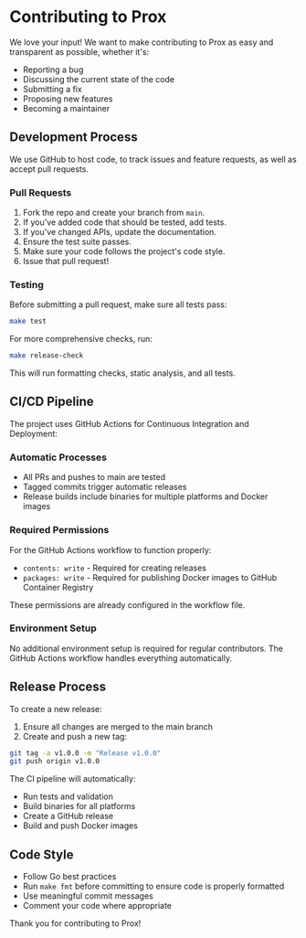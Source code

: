 # Contributing to Prox

We love your input! We want to make contributing to Prox as easy and transparent as possible, whether it's:

- Reporting a bug
- Discussing the current state of the code
- Submitting a fix
- Proposing new features
- Becoming a maintainer

## Development Process

We use GitHub to host code, to track issues and feature requests, as well as accept pull requests.

### Pull Requests

1. Fork the repo and create your branch from `main`.
2. If you've added code that should be tested, add tests.
3. If you've changed APIs, update the documentation.
4. Ensure the test suite passes.
5. Make sure your code follows the project's code style.
6. Issue that pull request!

### Testing

Before submitting a pull request, make sure all tests pass:

```bash
make test
```

For more comprehensive checks, run:

```bash
make release-check
```

This will run formatting checks, static analysis, and all tests.

## CI/CD Pipeline

The project uses GitHub Actions for Continuous Integration and Deployment:

### Automatic Processes

- All PRs and pushes to main are tested
- Tagged commits trigger automatic releases
- Release builds include binaries for multiple platforms and Docker images

### Required Permissions

For the GitHub Actions workflow to function properly:

- `contents: write` - Required for creating releases
- `packages: write` - Required for publishing Docker images to GitHub Container Registry

These permissions are already configured in the workflow file.

### Environment Setup

No additional environment setup is required for regular contributors. The GitHub Actions workflow handles everything automatically.

## Release Process

To create a new release:

1. Ensure all changes are merged to the main branch
2. Create and push a new tag:

```bash
git tag -a v1.0.0 -m "Release v1.0.0"
git push origin v1.0.0
```

The CI pipeline will automatically:
- Run tests and validation
- Build binaries for all platforms
- Create a GitHub release
- Build and push Docker images

## Code Style

- Follow Go best practices
- Run `make fmt` before committing to ensure code is properly formatted
- Use meaningful commit messages
- Comment your code where appropriate

Thank you for contributing to Prox!

